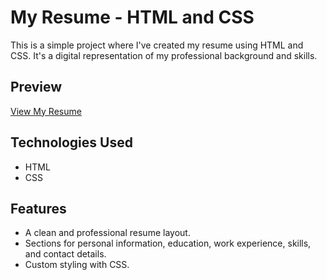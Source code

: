 
# My Resume - HTML and CSS

This is a simple project where I've created my resume using HTML and CSS. It's a digital representation of my professional background and skills.

## Preview

[View My Resume](https://mohammedfaiyaz29.github.io/resume-html-css/)
## Technologies Used

- HTML
- CSS

## Features

- A clean and professional resume layout.
- Sections for personal information, education, work experience, skills, and contact details.
- Custom styling with CSS.
